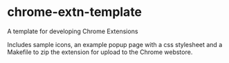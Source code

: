chrome-extn-template
====================

A template for developing Chrome Extensions

Includes sample icons, an example popup page with a css stylesheet and a Makefile to zip the extension for upload to the Chrome webstore.
